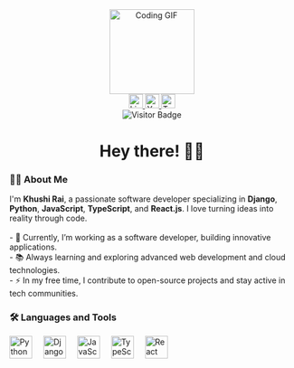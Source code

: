 <div align="center"> <img height="150" src="https://media.giphy.com/media/M9gbBd9nbDrOTu1Mqx/giphy.gif" alt="Coding GIF"/> </div>
<div align="center"> <a href="https://www.linkedin.com/in/your-linkedin-profile" target="_blank"> <img src="https://img.shields.io/static/v1?message=LinkedIn&logo=linkedin&label=&color=0077B5&logoColor=white&labelColor=&style=for-the-badge" height="25" alt="LinkedIn logo" /> </a> <a href="https://www.youtube.com/c/your-youtube-channel" target="_blank"> <img src="https://img.shields.io/static/v1?message=Youtube&logo=youtube&label=&color=FF0000&logoColor=white&labelColor=&style=for-the-badge" height="25" alt="YouTube logo" /> </a> <a href="https://twitter.com/your-twitter-handle" target="_blank"> <img src="https://img.shields.io/static/v1?message=Twitter&logo=twitter&label=&color=1DA1F2&logoColor=white&labelColor=&style=for-the-badge" height="25" alt="Twitter logo" /> </a> </div>
<div align="center"> <img src="https://visitor-badge.laobi.icu/badge?page_id=khushirai.khushirai" alt="Visitor Badge"/> </div>
<h1 align="center">Hey there! 👋😊</h1>
<h3 align="left">👩‍💻 About Me</h3> <p align="left"> I'm <strong>Khushi Rai</strong>, a passionate software developer specializing in <strong>Django</strong>, <strong>Python</strong>, <strong>JavaScript</strong>, <strong>TypeScript</strong>, and <strong>React.js</strong>. I love turning ideas into reality through code.<br><br> - 🔭 Currently, I’m working as a software developer, building innovative applications.<br> - 📚 Always learning and exploring advanced web development and cloud technologies.<br> - ⚡ In my free time, I contribute to open-source projects and stay active in tech communities. </p>
<h3 align="left">🛠 Languages and Tools</h3> <div align="left"> <img src="https://cdn.jsdelivr.net/gh/devicons/devicon/icons/python/python-original.svg" height="40" alt="Python logo" /> <img width="12" /> <img src="https://cdn.jsdelivr.net/gh/devicons/devicon/icons/django/django-plain.svg" height="40" alt="Django logo" /> <img width="12" /> <img src="https://cdn.jsdelivr.net/gh/devicons/devicon/icons/javascript/javascript-original.svg" height="40" alt="JavaScript logo" /> <img width="12" /> <img src="https://cdn.jsdelivr.net/gh/devicons/devicon/icons/typescript/typescript-original.svg" height="40" alt="TypeScript logo" /> <img width="12" /> <img src="https://cdn.jsdelivr.net/gh/devicons/devicon/icons/react/react-original.svg" height="40" alt="React logo" /> </div>
